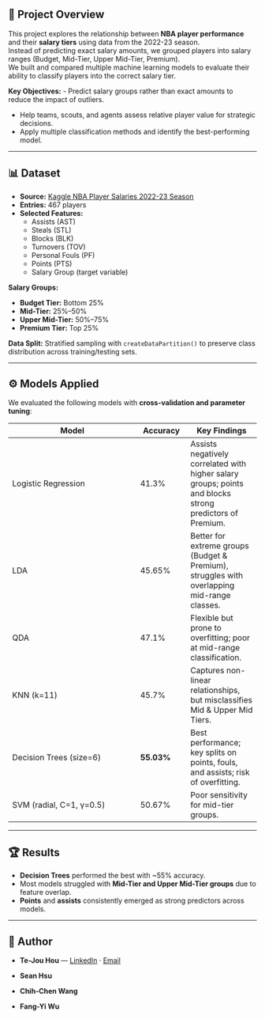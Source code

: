 ## 📌 Project Overview

This project explores the relationship between **NBA player
performance** and their **salary tiers** using data from the 2022-23
season.  
Instead of predicting exact salary amounts, we grouped players into
salary ranges (Budget, Mid-Tier, Upper Mid-Tier, Premium).  
We built and compared multiple machine learning models to evaluate their
ability to classify players into the correct salary tier.

**Key Objectives:** - Predict salary groups rather than exact amounts to
reduce the impact of outliers.  
- Help teams, scouts, and agents assess relative player value for
strategic decisions.  
- Apply multiple classification methods and identify the best-performing
model.

------------------------------------------------------------------------

## 📊 Dataset

-   **Source:** [Kaggle NBA Player Salaries 2022-23
    Season](https://www.kaggle.com/datasets/jamiewelsh2/nba-player-salaries-2022-23-season?select=nba_salaries.csv)  
-   **Entries:** 467 players  
-   **Selected Features:**
    -   Assists (AST)  
    -   Steals (STL)  
    -   Blocks (BLK)  
    -   Turnovers (TOV)  
    -   Personal Fouls (PF)  
    -   Points (PTS)  
    -   Salary Group (target variable)

**Salary Groups:** 
- **Budget Tier:** Bottom 25%  
- **Mid-Tier:** 25%–50%  
- **Upper Mid-Tier:** 50%–75%  
- **Premium Tier:** Top 25%

**Data Split:** Stratified sampling with `createDataPartition()` to
preserve class distribution across training/testing sets.

------------------------------------------------------------------------

## ⚙️ Models Applied

We evaluated the following models with **cross-validation and parameter
tuning**:

<table>
<colgroup>
<col style="width: 51%" />
<col style="width: 20%" />
<col style="width: 28%" />
</colgroup>
<thead>
<tr>
<th>Model</th>
<th>Accuracy</th>
<th>Key Findings</th>
</tr>
</thead>
<tbody>
<tr>
<td>Logistic Regression</td>
<td>41.3%</td>
<td>Assists negatively correlated with higher salary groups; points and
blocks strong predictors of Premium.</td>
</tr>
<tr>
<td>LDA</td>
<td>45.65%</td>
<td>Better for extreme groups (Budget &amp; Premium), struggles with
overlapping mid-range classes.</td>
</tr>
<tr>
<td>QDA</td>
<td>47.1%</td>
<td>Flexible but prone to overfitting; poor at mid-range
classification.</td>
</tr>
<tr>
<td>KNN (k=11)</td>
<td>45.7%</td>
<td>Captures non-linear relationships, but misclassifies Mid &amp; Upper
Mid Tiers.</td>
</tr>
<tr>
<td>Decision Trees (size=6)</td>
<td><strong>55.03%</strong></td>
<td>Best performance; key splits on points, fouls, and assists; risk of
overfitting.</td>
</tr>
<tr>
<td>SVM (radial, C=1, γ=0.5)</td>
<td>50.67%</td>
<td>Poor sensitivity for mid-tier groups.</td>
</tr>
</tbody>
</table>

------------------------------------------------------------------------

## 🏆 Results

-   **Decision Trees** performed the best with ~55% accuracy.  
-   Most models struggled with **Mid-Tier and Upper Mid-Tier groups**
    due to feature overlap.  
-   **Points** and **assists** consistently emerged as strong predictors
    across models.

------------------------------------------------------------------------

## 👤 Author

-   **Te-Jou Hou** —
    [LinkedIn](https://www.linkedin.com/in/te-jou-hou) ·
    [Email](mailto:th5955a@american.edu)

-   **Sean Hsu**

-   **Chih-Chen Wang**

-   **Fang-Yi Wu**
